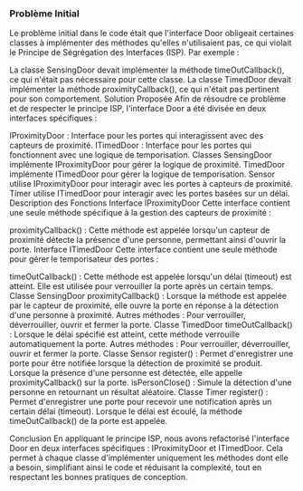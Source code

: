 ### Problème Initial
Le problème initial dans le code était que l'interface Door obligeait certaines classes à implémenter des méthodes qu'elles n'utilisaient pas, ce qui violait le Principe de Ségrégation des Interfaces (ISP). Par exemple :

La classe SensingDoor devait implémenter la méthode timeOutCallback(), ce qui n'était pas nécessaire pour cette classe.
La classe TimedDoor devait implémenter la méthode proximityCallback(), ce qui n'était pas pertinent pour son comportement.
Solution Proposée
Afin de résoudre ce problème et de respecter le principe ISP, l'interface Door a été divisée en deux interfaces spécifiques :

IProximityDoor : Interface pour les portes qui interagissent avec des capteurs de proximité.
ITimedDoor : Interface pour les portes qui fonctionnent avec une logique de temporisation.
Classes
SensingDoor implémente IProximityDoor pour gérer la logique de proximité.
TimedDoor implémente ITimedDoor pour gérer la logique de temporisation.
Sensor utilise IProximityDoor pour interagir avec les portes à capteurs de proximité.
Timer utilise ITimedDoor pour interagir avec les portes basées sur un délai.
Description des Fonctions
Interface IProximityDoor
Cette interface contient une seule méthode spécifique à la gestion des capteurs de proximité :

proximityCallback() : Cette méthode est appelée lorsqu'un capteur de proximité détecte la présence d'une personne, permettant ainsi d'ouvrir la porte.
Interface ITimedDoor
Cette interface contient une seule méthode pour gérer le temporisateur des portes :

timeOutCallback() : Cette méthode est appelée lorsqu'un délai (timeout) est atteint. Elle est utilisée pour verrouiller la porte après un certain temps.
Classe SensingDoor
proximityCallback() : Lorsque la méthode est appelée par le capteur de proximité, elle ouvre la porte en réponse à la détection d'une personne à proximité.
Autres méthodes : Pour verrouiller, déverrouiller, ouvrir et fermer la porte.
Classe TimedDoor
timeOutCallback() : Lorsque le délai spécifié est atteint, cette méthode verrouille automatiquement la porte.
Autres méthodes : Pour verrouiller, déverrouiller, ouvrir et fermer la porte.
Classe Sensor
register() : Permet d'enregistrer une porte pour être notifiée lorsque la détection de proximité se produit. Lorsque la présence d'une personne est détectée, elle appelle proximityCallback() sur la porte.
isPersonClose() : Simule la détection d'une personne en retournant un résultat aléatoire.
Classe Timer
register() : Permet d'enregistrer une porte pour recevoir une notification après un certain délai (timeout). Lorsque le délai est écoulé, la méthode timeOutCallback() de la porte est appelée.



Conclusion
En appliquant le principe ISP, nous avons refactorisé l'interface Door en deux interfaces spécifiques : IProximityDoor et ITimedDoor. Cela permet à chaque classe d'implémenter uniquement les méthodes dont elle a besoin, simplifiant ainsi le code et réduisant la complexité, tout en respectant les bonnes pratiques de conception.